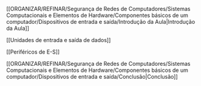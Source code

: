 [[ORGANIZAR/REFINAR/Segurança de Redes de Computadores/Sistemas Computacionais e Elementos de Hardware/Componentes básicos de um computador/Dispositivos de entrada e saída/Introdução da Aula|Introdução da Aula]]

[[Unidades de entrada e saída de dados]]

[[Periféricos de E-S]]

[[ORGANIZAR/REFINAR/Segurança de Redes de Computadores/Sistemas Computacionais e Elementos de Hardware/Componentes básicos de um computador/Dispositivos de entrada e saída/Conclusão|Conclusão]]